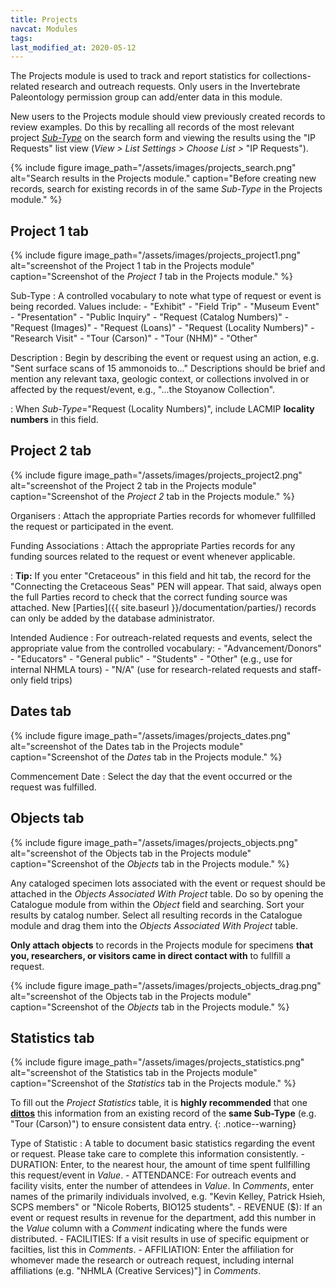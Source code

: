```yaml
---
title: Projects
navcat: Modules
tags:
last_modified_at: 2020-05-12
---
```

The Projects module is used to track and report statistics for collections-related research and outreach requests. Only users in the Invertebrate Paleontology permission group can add/enter data in this module.

New users to the Projects module should view previously created records to review examples. Do this by recalling all records of the most relevant project [_Sub-Type_](https://lacmip.github.io/emu/documentation/projects/#project-1-tab) on the search form and viewing the results using the "IP Requests" list view (_View > List Settings > Choose List >_ "IP Requests").

{% include figure image_path="/assets/images/projects_search.png" alt="Search results in the Projects module." caption="Before creating new records, search for existing records in of the same _Sub-Type_ in the Projects module." %}


## Project 1 tab

{% include figure image_path="/assets/images/projects_project1.png" alt="screenshot of the Project 1 tab in the Projects module" caption="Screenshot of the *Project 1* tab in the Projects module." %}

Sub-Type
: A controlled vocabulary to note what type of request or event is being recorded. Values include:
    - "Exhibit"
    - "Field Trip"
    - "Museum Event"
    - "Presentation"
    - "Public Inquiry"
    - "Request (Catalog Numbers)"
    - "Request (Images)"
    - "Request (Loans)"
    - "Request (Locality Numbers)"
    - "Research Visit"
    - "Tour (Carson)"
    - "Tour (NHM)"
    - "Other"
    
Description
: Begin by describing the event or request using an action, e.g. "Sent surface scans of 15 ammonoids to..." Descriptions should be brief and mention any relevant taxa, geologic context, or collections involved in or affected by the request/event, e.g., "...the Stoyanow Collection".


: When _Sub-Type_="Request (Locality Numbers)", include LACMIP **locality numbers** in this field.


## Project 2 tab

{% include figure image_path="/assets/images/projects_project2.png" alt="screenshot of the Project 2 tab in the Projects module" caption="Screenshot of the *Project 2* tab in the Projects module." %}

Organisers
: Attach the appropriate Parties records for whomever fullfilled the request or participated in the event.

Funding Associations
: Attach the appropriate Parties records for any funding sources related to the request or event whenever applicable.


: **Tip:** If you enter "Cretaceous" in this field and hit tab, the record for the "Connecting the Cretaceous Seas" PEN will appear. That said, always open the full Parties record to check that the correct funding source was attached. New [Parties]({{ site.baseurl }}/documentation/parties/) records can only be added by the database administrator.

Intended Audience
: For outreach-related requests and events, select the appropriate value from the controlled vocabulary:
    - "Advancement/Donors"
    - "Educators"
    - "General public"
    - "Students"
    - "Other" (e.g., use for internal NHMLA tours)
    - "N/A" (use for research-related requests and staff-only field trips)
    

## Dates tab

{% include figure image_path="/assets/images/projects_dates.png" alt="screenshot of the Dates tab in the Projects module" caption="Screenshot of the *Dates* tab in the Projects module." %}

Commencement Date
: Select the day that the event occurred or the request was fulfilled.


## Objects tab

{% include figure image_path="/assets/images/projects_objects.png" alt="screenshot of the Objects tab in the Projects module" caption="Screenshot of the *Objects* tab in the Projects module." %}

Any cataloged specimen lots associated with the event or request should be attached in the _Objects Associated With Project_ table. Do so by opening the Catalogue module from within the _Object_ field and searching. Sort your results by catalog number. Select all resulting records in the Catalogue module and drag them into the _Objects Associated With Project_ table.

**Only attach objects** to records in the Projects module for specimens **that you, researchers, or visitors came in direct contact with** to fullfill a request.

{% include figure image_path="/assets/images/projects_objects_drag.png" alt="screenshot of the Objects tab in the Projects module" caption="Screenshot of the *Objects* tab in the Projects module." %}

## Statistics tab

{% include figure image_path="/assets/images/projects_statistics.png" alt="screenshot of the Statistics tab in the Projects module" caption="Screenshot of the *Statistics* tab in the Projects module." %}

To fill out the _Project Statistics_ table, it is **highly recommended** that one [**dittos**](http://help.emu.axiell.com/latest/en/Topics/Common/The%20Ditto%20utility.htm?Highlight=ditto) this information from an existing record of the **same Sub-Type** (e.g. "Tour (Carson)") to ensure consistent data entry.
{: .notice--warning}

Type of Statistic
: A table to document basic statistics regarding the event or request. Please take care to complete this information consistently. 
    - DURATION: Enter, to the nearest hour, the amount of time spent fullfilling this request/event in _Value_.
    - ATTENDANCE: For outreach events and facility visits, enter the number of attendees in _Value_. In _Comments_, enter names of the primarily individuals involved, e.g. "Kevin Kelley, Patrick Hsieh, SCPS members" or "Nicole Roberts, BIO125 students".
    - REVENUE ($): If an event or request results in revenue for the department, add this number in the _Value_ column with a _Comment_ indicating where the funds were distributed.
    - FACILITIES: If a visit results in use of specific equipment or facilties, list this in _Comments_.
    - AFFILIATION: Enter the affiliation for whomever made the research or outreach request, including internal affiliations (e.g. "NHMLA (Creative Services)"] in _Comments_.
